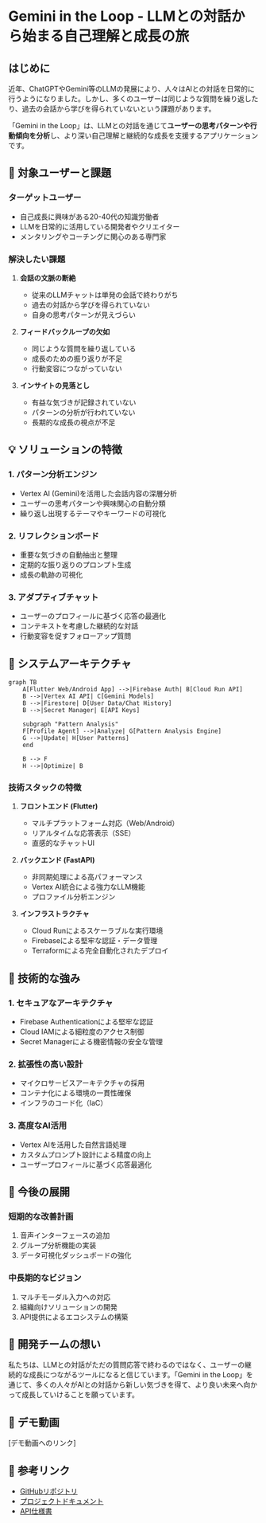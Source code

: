 # Gemini in the Loop - LLMとの対話から始まる自己理解と成長の旅

## はじめに

近年、ChatGPTやGemini等のLLMの発展により、人々はAIとの対話を日常的に行うようになりました。しかし、多くのユーザーは同じような質問を繰り返したり、過去の会話から学びを得られていないという課題があります。

「Gemini in the Loop」は、LLMとの対話を通じて**ユーザーの思考パターンや行動傾向を分析**し、より深い自己理解と継続的な成長を支援するアプリケーションです。

## 🎯 対象ユーザーと課題

### ターゲットユーザー
- 自己成長に興味がある20-40代の知識労働者
- LLMを日常的に活用している開発者やクリエイター
- メンタリングやコーチングに関心のある専門家

### 解決したい課題
1. **会話の文脈の断絶**
   - 従来のLLMチャットは単発の会話で終わりがち
   - 過去の対話から学びを得られていない
   - 自身の思考パターンが見えづらい

2. **フィードバックループの欠如**
   - 同じような質問を繰り返している
   - 成長のための振り返りが不足
   - 行動変容につながっていない

3. **インサイトの見落とし**
   - 有益な気づきが記録されていない
   - パターンの分析が行われていない
   - 長期的な成長の視点が不足

## 💡 ソリューションの特徴

### 1. パターン分析エンジン
- Vertex AI (Gemini)を活用した会話内容の深層分析
- ユーザーの思考パターンや興味関心の自動分類
- 繰り返し出現するテーマやキーワードの可視化

### 2. リフレクションボード
- 重要な気づきの自動抽出と整理
- 定期的な振り返りのプロンプト生成
- 成長の軌跡の可視化

### 3. アダプティブチャット
- ユーザーのプロフィールに基づく応答の最適化
- コンテキストを考慮した継続的な対話
- 行動変容を促すフォローアップ質問

## 🔧 システムアーキテクチャ

```mermaid
graph TB
    A[Flutter Web/Android App] -->|Firebase Auth| B[Cloud Run API]
    B -->|Vertex AI API| C[Gemini Models]
    B -->|Firestore| D[User Data/Chat History]
    B -->|Secret Manager| E[API Keys]
    
    subgraph "Pattern Analysis"
    F[Profile Agent] -->|Analyze| G[Pattern Analysis Engine]
    G -->|Update| H[User Patterns]
    end
    
    B --> F
    H -->|Optimize| B
```

### 技術スタックの特徴

1. **フロントエンド (Flutter)**
   - マルチプラットフォーム対応（Web/Android）
   - リアルタイムな応答表示（SSE）
   - 直感的なチャットUI

2. **バックエンド (FastAPI)**
   - 非同期処理による高パフォーマンス
   - Vertex AI統合による強力なLLM機能
   - プロファイル分析エンジン

3. **インフラストラクチャ**
   - Cloud Runによるスケーラブルな実行環境
   - Firebaseによる堅牢な認証・データ管理
   - Terraformによる完全自動化されたデプロイ

## 💪 技術的な強み

### 1. セキュアなアーキテクチャ
- Firebase Authenticationによる堅牢な認証
- Cloud IAMによる細粒度のアクセス制御
- Secret Managerによる機密情報の安全な管理

### 2. 拡張性の高い設計
- マイクロサービスアーキテクチャの採用
- コンテナ化による環境の一貫性確保
- インフラのコード化（IaC）

### 3. 高度なAI活用
- Vertex AIを活用した自然言語処理
- カスタムプロンプト設計による精度の向上
- ユーザープロフィールに基づく応答最適化

## 🚀 今後の展開

### 短期的な改善計画
1. 音声インターフェースの追加
2. グループ分析機能の実装
3. データ可視化ダッシュボードの強化

### 中長期的なビジョン
1. マルチモーダル入力への対応
2. 組織向けソリューションの開発
3. API提供によるエコシステムの構築

## 👥 開発チームの想い

私たちは、LLMとの対話がただの質問応答で終わるのではなく、ユーザーの継続的な成長につながるツールになると信じています。「Gemini in the Loop」を通じて、多くの人々がAIとの対話から新しい気づきを得て、より良い未来へ向かって成長していけることを願っています。

## 🎥 デモ動画

[デモ動画へのリンク]

## 🔗 参考リンク

- [GitHubリポジトリ](https://github.com/yourusername/gemini-in-the-loop)
- [プロジェクトドキュメント](/docs)
- [API仕様書](/backend/README.md)